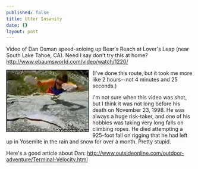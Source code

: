 ```yaml
---
published: false
title: Utter Insanity
date: {}
layout: post
---
```


Video of Dan Osman speed-soloing up Bear's Reach at Lover's Leap (near South Lake Tahoe, CA). Need I say don't try this at home? <a href="http://www.ebaumsworld.com/video/watch/1220/">http://www.ebaumsworld.com/video/watch/1220/</a>

<img src="/images/dano_leap_sm.jpg" width="220" height="165" alt="Dan Osman dyno on Bear&#39;s Reach" style="float: left; margin: 0px 10px 10px 0px; border: 1px solid black;"/>

(I've done this route, but it took me more like 2 hours--not 4 minutes and 25 seconds.)

I'm not sure when this video was shot, but I think it was not long before his death on November 23, 1998. He was always a huge risk-taker, and one of his hobbies was taking very long falls on climbing ropes. He died attempting a 925-foot fall on rigging that he had left up in Yosemite in the rain and snow for over a month. Pretty stupid.

Here's a good article about Dan: <a href="http://www.outsideonline.com/outdoor-adventure/Terminal-Velocity.html">
http://www.outsideonline.com/outdoor-adventure/Terminal-Velocity.html</a>
